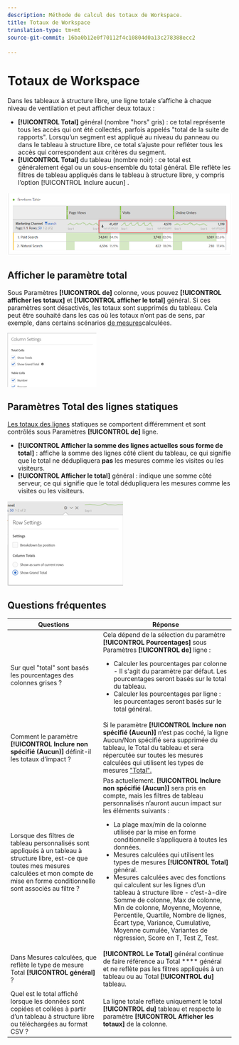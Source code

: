 ```yaml
---
description: Méthode de calcul des totaux de Workspace.
title: Totaux de Workspace
translation-type: tm+mt
source-git-commit: 16ba0b12e0f70112f4c10804d0a13c278388ecc2

---
```



# Totaux de Workspace

Dans les tableaux à structure libre, une ligne totale s’affiche à chaque niveau de ventilation et peut afficher deux totaux :

* **[!UICONTROL Total]** général (nombre "hors" gris) : ce total représente tous les accès qui ont été collectés, parfois appelés "total de la suite de rapports". Lorsqu’un segment est appliqué au niveau du panneau ou dans le tableau à structure libre, ce total s’ajuste pour refléter tous les accès qui correspondent aux critères du segment.
* **[!UICONTROL Total]** du tableau (nombre noir) : ce total est généralement égal ou un sous-ensemble du total général. Elle reflète les filtres de tableau appliqués dans le tableau à structure libre, y compris l’option [!UICONTROL Inclure aucun] .

![](assets/total-row.png)

## Afficher le paramètre total

Sous Paramètres **[!UICONTROL de]** colonne, vous pouvez **[!UICONTROL afficher les totaux]** et **[!UICONTROL afficher le total]** général. Si ces paramètres sont désactivés, les totaux sont supprimés du tableau. Cela peut être souhaité dans les cas où les totaux n’ont pas de sens, par exemple, dans certains scénarios [de mesures](https://docs.adobe.com/content/help/en/analytics/components/calculated-metrics/calcmetrics-reference/cm-totals.html)calculées.

![](assets/column-settings-total.png)

## Paramètres Total des lignes statiques

[Les totaux des lignes](https://docs.adobe.com/content/help/en/analytics/analyze/analysis-workspace/build-workspace-project/column-row-settings/manual-vs-dynamic-rows.html) statiques se comportent différemment et sont contrôlés sous Paramètres **[!UICONTROL de]** ligne.

* **[!UICONTROL Afficher la somme des lignes actuelles sous forme de total]** : affiche la somme des lignes côté client du tableau, ce qui signifie que le total ne dédupliquera **pas** les mesures comme les visites ou les visiteurs.
* **[!UICONTROL Afficher le total]** général : indique une somme côté serveur, ce qui signifie que le total dédupliquera les mesures comme les visites ou les visiteurs.

![](assets/static-rows.png)

## Questions fréquentes

| Questions | Réponse |
|---|---|
| Sur quel "total" sont basés les pourcentages des colonnes grises ? | Cela dépend de la sélection du paramètre **[!UICONTROL Pourcentages]** sous Paramètres **[!UICONTROL de]** ligne :<ul><li>Calculer les pourcentages par colonne - Il s'agit du paramètre par défaut. Les pourcentages seront basés sur le total du tableau.</li><li>Calculer les pourcentages par ligne : les pourcentages seront basés sur le total général.</li></ul> |
| Comment le paramètre **[!UICONTROL Inclure non spécifié (Aucun)]** définit-il les totaux d’impact ? | Si le paramètre **[!UICONTROL Inclure non spécifié (Aucun)]** n’est pas coché, la ligne Aucun/Non spécifié sera supprimée du tableau, le Total du tableau et sera répercutée sur toutes les mesures calculées qui utilisent les types de mesures ["Total".](https://docs.adobe.com/content/help/en/analytics/components/calculated-metrics/calcmetric-workflow/m-metric-type-alloc.html) |
| Lorsque des filtres de tableau personnalisés sont appliqués à un tableau à structure libre, est-ce que toutes mes mesures calculées et mon compte de mise en forme conditionnelle sont associés au filtre ? | Pas actuellement. **[!UICONTROL Inclure non spécifié (Aucun)]** sera pris en compte, mais les filtres de tableau personnalisés n’auront aucun impact sur les éléments suivants :<ul><li>La plage max/min de la colonne utilisée par la mise en forme conditionnelle s’appliquera à toutes les données.</li><li>Mesures calculées qui utilisent les types de mesures **[!UICONTROL Total]** général.</li><li>Mesures calculées avec des fonctions qui calculent sur les lignes d’un tableau à structure libre - c’est-à-dire Somme de colonne, Max de colonne, Min de colonne, Moyenne, Moyenne, Percentile, Quartile, Nombre de lignes, Écart type, Variance, Cumulative, Moyenne cumulée, Variantes de régression, Score en T, Test Z, Test.</li></ul> |
| Dans Mesures calculées, que reflète le type de mesure Total **[!UICONTROL général]** ? | **[!UICONTROL Le Total]** général continue de faire référence au Total **** général et ne reflète pas les filtres appliqués à un tableau ou au Total **[!UICONTROL du]** tableau. |
| Quel est le total affiché lorsque les données sont copiées et collées à partir d’un tableau à structure libre ou téléchargées au format CSV ? | La ligne totale reflète uniquement le total **[!UICONTROL du]** tableau et respecte le paramètre **[!UICONTROL Afficher les totaux]** de la colonne. |

